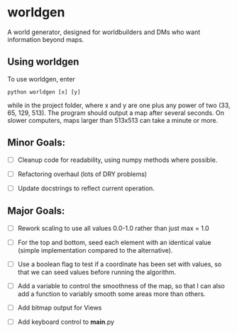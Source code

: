 worldgen
========

A world generator, designed for worldbuilders and DMs who want information beyond maps.

## Using worldgen
To use worldgen, enter

    python worldgen [x] [y]

while in the project folder, where x and y are one plus any power of two (33, 65, 129, 513). The program should output a map after several seconds. On slower computers, maps larger than 513x513 can take a minute or more.

## Minor Goals:

- [ ] Cleanup code for readability, using numpy methods where possible.

- [ ] Refactoring overhaul (lots of DRY problems)

- [ ] Update docstrings to reflect current operation.

## Major Goals:

- [ ] Rework scaling to use all values 0.0-1.0 rather than just max = 1.0

- [ ] For the top and bottom, seed each element with an identical value (simple implementation compared to the alternative).

- [ ] Use a boolean flag to test if a coordinate has been set with values, so that we can seed values before running the algorithm.

- [ ] Add a variable to control the smoothness of the map, so that I can also add a function to variably smooth some areas more than others.

- [ ] Add bitmap output for Views

- [ ] Add keyboard control to __main__.py
